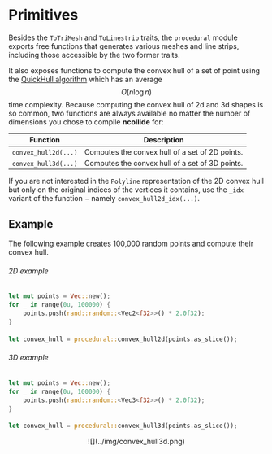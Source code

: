 # Primitives

Besides the `ToTriMesh` and `ToLinestrip` traits, the `procedural` module
exports free functions that generates various meshes and line strips, including
those accessible by the two former traits.

It also exposes functions to compute the convex hull of a set of point using
the [QuickHull algorithm](http://en.wikipedia.org/wiki/QuickHull) which has an
average $$O(n \log{n})$$ time complexity.  Because computing the convex hull of
2d and 3d shapes is so common, two functions are always available no
matter the number of dimensions you chose to compile **ncollide** for:

| Function             | Description                                     |
| --                   | --                                              |
| `convex_hull2d(...)` | Computes the convex hull of a set of 2D points. |
| `convex_hull3d(...)` | Computes the convex hull of a set of 3D points. |

If you are not interested in the `Polyline` representation of the 2D convex
hull but only on the original indices of the vertices it contains, use the
`_idx` variant of the function − namely `convex_hull2d_idx(...)`.

## Example
The following example creates 100,000 random points and compute their
convex hull.

###### 2D example <span class="d2" onclick="window.open('../src/primitives2d.rs')"></span>
```rust
let mut points = Vec::new();
for _ in range(0u, 100000) {
    points.push(rand::random::<Vec2<f32>>() * 2.0f32);
}

let convex_hull = procedural::convex_hull2d(points.as_slice());
```

###### 3D example <span class="d3" onclick="window.open('../src/primitives3d.rs')"></span>
```rust
let mut points = Vec::new();
for _ in range(0u, 100000) {
    points.push(rand::random::<Vec3<f32>>() * 2.0f32);
}

let convex_hull = procedural::convex_hull3d(points.as_slice());
```

<center>
![](../img/convex_hull3d.png)
</center>
